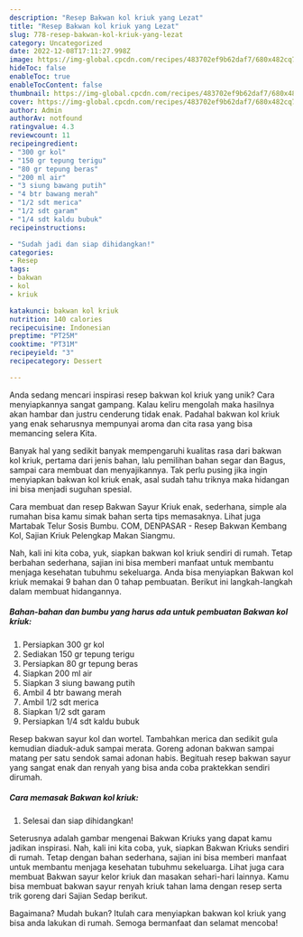 ```yaml
---
description: "Resep Bakwan kol kriuk yang Lezat"
title: "Resep Bakwan kol kriuk yang Lezat"
slug: 778-resep-bakwan-kol-kriuk-yang-lezat
category: Uncategorized
date: 2022-12-08T17:11:27.998Z
image: https://img-global.cpcdn.com/recipes/483702ef9b62daf7/680x482cq70/bakwan-kol-kriuk-foto-resep-utama.jpg
hideToc: false
enableToc: true
enableTocContent: false
thumbnail: https://img-global.cpcdn.com/recipes/483702ef9b62daf7/680x482cq70/bakwan-kol-kriuk-foto-resep-utama.jpg
cover: https://img-global.cpcdn.com/recipes/483702ef9b62daf7/680x482cq70/bakwan-kol-kriuk-foto-resep-utama.jpg
author: Admin
authorAv: notfound
ratingvalue: 4.3
reviewcount: 11
recipeingredient:
- "300 gr kol"
- "150 gr tepung terigu"
- "80 gr tepung beras"
- "200 ml air"
- "3 siung bawang putih"
- "4 btr bawang merah"
- "1/2 sdt merica"
- "1/2 sdt garam"
- "1/4 sdt kaldu bubuk"
recipeinstructions:

- "Sudah jadi dan siap dihidangkan!"
categories:
- Resep
tags:
- bakwan
- kol
- kriuk

katakunci: bakwan kol kriuk 
nutrition: 140 calories
recipecuisine: Indonesian
preptime: "PT25M"
cooktime: "PT31M"
recipeyield: "3"
recipecategory: Dessert

---
```





Anda sedang mencari inspirasi resep bakwan kol kriuk yang unik? Cara menyiapkannya sangat gampang. Kalau keliru mengolah maka hasilnya akan hambar dan justru cenderung tidak enak. Padahal bakwan kol kriuk yang enak seharusnya mempunyai aroma dan cita rasa yang bisa memancing selera Kita.





Banyak hal yang sedikit banyak mempengaruhi kualitas rasa dari bakwan kol kriuk, pertama dari jenis bahan, lalu pemilihan bahan segar dan Bagus, sampai cara membuat dan menyajikannya. Tak perlu pusing jika ingin menyiapkan bakwan kol kriuk enak,      asal sudah tahu triknya maka hidangan ini bisa menjadi suguhan spesial.














Cara membuat dan resep Bakwan Sayur Kriuk enak, sederhana, simple ala rumahan bisa kamu simak bahan serta tips memasaknya. Lihat juga Martabak Telur Sosis Bumbu. COM, DENPASAR - Resep Bakwan Kembang Kol, Sajian Kriuk Pelengkap Makan Siangmu.






Nah, kali ini kita coba, yuk, siapkan bakwan kol kriuk sendiri di rumah. Tetap berbahan sederhana, sajian ini bisa memberi manfaat untuk membantu menjaga kesehatan tubuhmu sekeluarga. Anda bisa menyiapkan Bakwan kol kriuk memakai 9 bahan dan 0 tahap pembuatan. Berikut ini langkah-langkah dalam membuat hidangannya.

<!--inarticleads1-->

##### Bahan-bahan dan bumbu yang harus ada untuk pembuatan Bakwan kol kriuk:

1. Persiapkan 300 gr kol
1. Sediakan 150 gr tepung terigu
1. Persiapkan 80 gr tepung beras
1. Siapkan 200 ml air
1. Siapkan 3 siung bawang putih
1. Ambil 4 btr bawang merah
1. Ambil 1/2 sdt merica
1. Siapkan 1/2 sdt garam
1. Persiapkan 1/4 sdt kaldu bubuk


Resep bakwan sayur kol dan wortel. Tambahkan merica dan sedikit gula kemudian diaduk-aduk sampai merata. Goreng adonan bakwan sampai matang per satu sendok samai adonan habis. Begituah resep bakwan sayur yang sangat enak dan renyah yang bisa anda coba praktekkan sendiri dirumah. 

<!--inarticleads2-->

##### Cara memasak Bakwan kol kriuk:


1. Selesai dan siap dihidangkan!

Seterusnya adalah gambar mengenai Bakwan Kriuks yang dapat kamu jadikan inspirasi. Nah, kali ini kita coba, yuk, siapkan Bakwan Kriuks sendiri di rumah. Tetap dengan bahan sederhana, sajian ini bisa memberi manfaat untuk membantu menjaga kesehatan tubuhmu sekeluarga. Lihat juga cara membuat Bakwan sayur kelor kriuk dan masakan sehari-hari lainnya. Kamu bisa membuat bakwan sayur renyah kriuk tahan lama dengan resep serta trik goreng dari Sajian Sedap berikut. 

Bagaimana? Mudah bukan? Itulah cara menyiapkan bakwan kol kriuk yang bisa anda lakukan di rumah. Semoga bermanfaat dan selamat mencoba!
